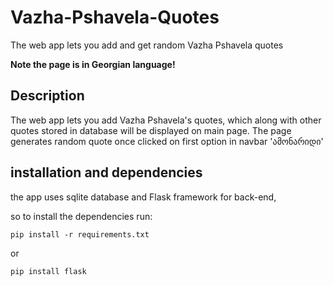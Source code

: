 # Vazha-Pshavela-Quotes
The web app lets you add and get random Vazha Pshavela quotes

<b> Note the page is in Georgian language!</b>

## Description
The web app lets you add Vazha Pshavela's quotes, which along with other quotes stored in database will be displayed on main page.
The page generates random quote once clicked on first option in navbar 'ამონარიდი'


## installation and dependencies
the app uses sqlite database and Flask framework for back-end,

so to install the dependencies run:

`pip install -r requirements.txt`

or 

`pip install flask`
